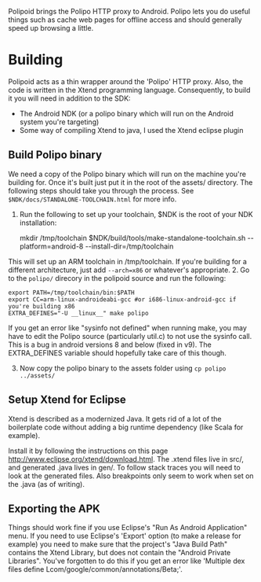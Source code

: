 Polipoid brings the Polipo HTTP proxy to Android. Polipo lets you do useful things such as cache web pages for offline access and should generally speed up browsing a little.

Building
========

Polipoid acts as a thin wrapper around the 'Polipo' HTTP proxy. Also, the code is written in the Xtend programming language. Consequently, to build it you will need in addition to the SDK:

  - The Android NDK (or a polipo binary which will run on the Android system you're targeting)
  - Some way of compiling Xtend to java, I used the Xtend eclipse plugin

Build Polipo binary
-------------------

We need a copy of the Polipo binary which will run on the machine you're building for. Once it's built just put it in the root of the assets/ directory. The following steps should take you through the process. See `$NDK/docs/STANDALONE-TOOLCHAIN.html` for more info.

1. Run the following to set up your toolchain, $NDK is the root of your NDK installation:

    mkdir /tmp/toolchain
    $NDK/build/tools/make-standalone-toolchain.sh --platform=android-8 --install-dir=/tmp/toolchain

This will set up an ARM toolchain in /tmp/toolchain. If you're building for a different architecture, just add `--arch=x86` or whatever's appropriate.
2. Go to the `polipo/` direcory in the polipoid source and run the following:

    export PATH=/tmp/toolchain/bin:$PATH
    export CC=arm-linux-androideabi-gcc #or i686-linux-android-gcc if you're building x86
    EXTRA_DEFINES="-U __linux__" make polipo

If you get an error like "sysinfo not defined" when running make, you may have to edit the Polipo source (particularly util.c) to not use the sysinfo call. This is a bug in android versions 8 and below (fixed in v9). The EXTRA_DEFINES variable should hopefully take care of this though.

3. Now copy the polipo binary to the assets folder using `cp polipo ../assets/`

Setup Xtend for Eclipse
-----------------------

Xtend is described as a modernized Java. It gets rid of a lot of the boilerplate code without adding a big runtime dependency (like Scala for example).

Install it by following the instructions on this page http://www.eclipse.org/xtend/download.html. The .xtend files live in src/, and generated .java lives in gen/. To follow stack traces you will need to look at the generated files. Also breakpoints only seem to work when set on the .java (as of writing).

Exporting the APK
-----------------

Things should work fine if you use Eclipse's "Run As Android Application" menu. If you need to use Eclipse's 'Export' option (to make a release for example) you need to make sure that the project's "Java Build Path" contains the Xtend Library, but does not contain the "Android Private Libraries". You've forgotten to do this if you get an error like 'Multiple dex files define Lcom/google/common/annotations/Beta;'.
